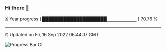 ### Hi there 👋

⏳ Year progress { █████████████████████▁▁▁▁▁▁▁▁▁ } 70.76 %

---

⏰ Updated on Fri, 16 Sep 2022 06:44:07 GMT

![Progress Bar CI](https://github.com/liununu/liununu/workflows/Progress%20Bar%20CI/badge.svg)
